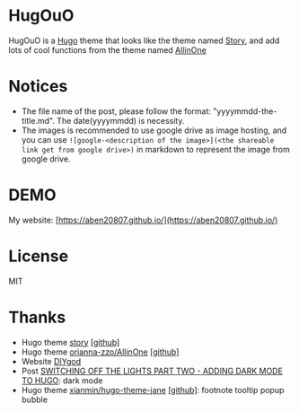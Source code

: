 # HugOuO

HugOuO is a [Hugo](https://gohugo.io/) theme that looks like the theme named [Story](https://themes.gohugo.io/story/), and add lots of cool functions from the theme named [AllinOne](https://themes.gohugo.io/allinone/)

# Notices

+ The file name of the post, please follow the format: "yyyymmdd-the-title.md". The date(yyyymmdd) is necessity.
+ The images is recommended to use google drive as image hosting, and you can use `![google-<description of the image>](<the shareable link get from google drive>)` in markdown to represent the image from google drive.

# DEMO

My website: [https://aben20807.github.io/](https://aben20807.github.io/)

# License

MIT

# Thanks

+ Hugo theme [story](https://themes.gohugo.io/story/) [[github]](https://github.com/xaprb/story)
+ Hugo theme [orianna-zzo/AllinOne](https://themes.gohugo.io/allinone/) [[github]](https://github.com/orianna-zzo/AllinOne)
+ Website [DIYgod](https://diygod.me/)
+ Post [SWITCHING OFF THE LIGHTS PART TWO - ADDING DARK MODE TO HUGO](https://yonkov.github.io/post/add-dark-mode-toggle-to-hugo/): dark mode
+ Hugo theme [xianmin/hugo-theme-jane](https://www.xianmin.org/hugo-theme-jane/post/doc-footnote-preview/) [[github]](https://github.com/xianmin/hugo-theme-jane): footnote tooltip popup bubble